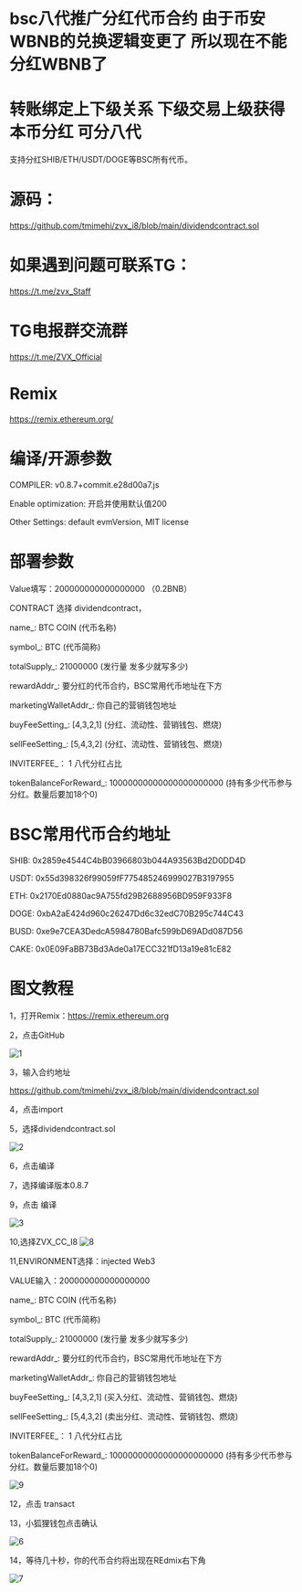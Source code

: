 # bsc八代推广分红代币合约  由于币安WBNB的兑换逻辑变更了 所以现在不能分红WBNB了  
# 转账绑定上下级关系  下级交易上级获得本币分红  可分八代



支持分红SHIB/ETH/USDT/DOGE等BSC所有代币。
# 源码：
https://github.com/tmimehi/zvx_i8/blob/main/dividendcontract.sol

# 如果遇到问题可联系TG：

https://t.me/zvx_Staff

# TG电报群交流群

https://t.me/ZVX_Official

# Remix

https://remix.ethereum.org/

# 编译/开源参数

COMPILER: v0.8.7+commit.e28d00a7.js

Enable optimization: 开启并使用默认值200

Other Settings: default evmVersion, MIT license

# 部署参数

Value填写：200000000000000000 （0.2BNB）

CONTRACT 选择 dividendcontract，

name_: BTC COIN (代币名称)

symbol_: BTC (代币简称)

totalSupply_: 21000000 (发行量 发多少就写多少)

rewardAddr_: 要分红的代币合约，BSC常用代币地址在下方

marketingWalletAddr_:      你自己的营销钱包地址

buyFeeSetting_: [4,3,2,1] (分红、流动性、营销钱包、燃烧)

sellFeeSetting_: [5,4,3,2] (分红、流动性、营销钱包、燃烧)

INVITERFEE_： 1      八代分红占比

tokenBalanceForReward_: 10000000000000000000000 (持有多少代币参与分红。数量后要加18个0)

# BSC常用代币合约地址

SHIB: 0x2859e4544C4bB03966803b044A93563Bd2D0DD4D

USDT: 0x55d398326f99059fF775485246999027B3197955

ETH: 0x2170Ed0880ac9A755fd29B2688956BD959F933F8

DOGE: 0xbA2aE424d960c26247Dd6c32edC70B295c744C43

BUSD: 0xe9e7CEA3DedcA5984780Bafc599bD69ADd087D56

CAKE: 0x0E09FaBB73Bd3Ade0a17ECC321fD13a19e81cE82

# 图文教程

1，打开Remix：https://remix.ethereum.org

2，点击GitHub

![1](https://user-images.githubusercontent.com/100020516/157315295-03669f3a-7377-4162-b97a-a53e7c639da6.png)


3，输入合约地址

https://github.com/tmimehi/zvx_i8/blob/main/dividendcontract.sol

4，点击import

5，选择dividendcontract.sol

![2](https://user-images.githubusercontent.com/100020516/157315411-06f4fbfc-a09e-4525-beef-29e9226c8a69.png)

6，点击编译

7，选择编译版本0.8.7

9，点击 编译

![3](https://user-images.githubusercontent.com/100020516/157315496-71ef72fc-ebda-4b91-9519-1c8e13aaab70.png)

10,选择ZVX_CC_I8
![8](https://user-images.githubusercontent.com/100020516/159698008-c875fd42-d35c-463f-a8ab-561cf90915ab.png)

11,ENVIRONMENT选择：injected Web3

VALUE输入：200000000000000000

name_: BTC COIN (代币名称)

symbol_: BTC (代币简称)

totalSupply_: 21000000 (发行量 发多少就写多少)

rewardAddr_: 要分红的代币合约，BSC常用代币地址在下方

marketingWalletAddr_: 你自己的营销钱包地址

buyFeeSetting_: [4,3,2,1] (买入分红、流动性、营销钱包、燃烧)

sellFeeSetting_: [5,4,3,2] (卖出分红、流动性、营销钱包、燃烧)

INVITERFEE_： 1      八代分红占比

tokenBalanceForReward_: 10000000000000000000000 (持有多少代币参与分红。数量后要加18个0)

![9](https://user-images.githubusercontent.com/100020516/159698411-0959b7cc-02b2-4d0e-96ec-af7358a74a43.png)


12，点击 transact 

13，小狐狸钱包点击确认

![6](https://user-images.githubusercontent.com/100020516/157315652-1c51536d-e273-48e2-96b0-bbce00976588.png)

14，等待几十秒，你的代币合约将出现在REdmix右下角

![7](https://user-images.githubusercontent.com/100020516/157315810-8df6bae5-c9f2-45bc-b36e-ba3dca4e96e4.png)







